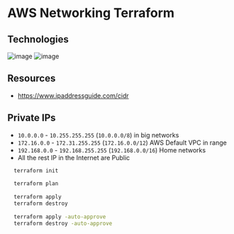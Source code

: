 # AWS Networking Terraform

## Technologies
![image](https://img.shields.io/badge/Terraform-7B42BC?style=for-the-badge&logo=terraform&logoColor=white)
![image](https://img.shields.io/badge/Amazon_AWS-FF9900?style=for-the-badge&logo=amazonaws&logoColor=white)

## Resources
- https://www.ipaddressguide.com/cidr

## Private IPs
- `10.0.0.0` - `10.255.255.255` (`10.0.0.0/8`) in big networks
- `172.16.0.0` - `172.31.255.255` (`172.16.0.0/12`) AWS Default VPC in range
- `192.168.0.0` - `192.168.255.255` (`192.168.0.0/16`) Home networks
- All the rest IP in the Internet are Public

```bash
  terraform init
  
  terraform plan
  
  terraform apply
  terraform destroy
  
  terraform apply -auto-approve
  terraform destroy -auto-approve
```